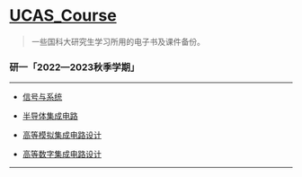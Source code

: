 # [UCAS_Course](https://github.com/winsight/UCAS_Course/tree/master/)

> 一些国科大研究生学习所用的电子书及课件备份。



### 研一「2022—2023秋季学期」

---

- [信号与系统](https://github.com/winsight/UCAS_Course/tree/master/信号与系统)

- [半导体集成电路](https://github.com/winsight/UCAS_Course/tree/master/半导体集成电路)

- [高等模拟集成电路设计](https://github.com/winsight/UCAS_Course/tree/master/高等模拟集成电路设计)

- [高等数字集成电路设计](https://github.com/winsight/UCAS_Course/tree/master/高等数字集成电路设计)

  

---




